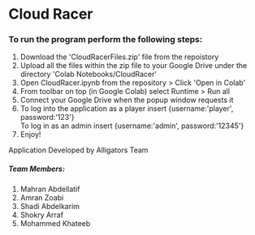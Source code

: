 <h1>Cloud Racer</h1>
<h3>To run the program perform the following steps:</h3>
<ol>
  <li>Download the 'CloudRacerFiles.zip' file from the repoistory</li>
  <li>Upload all the files within the zip file to your Google Drive under the directory 'Colab Notebooks/CloudRacer'</li>
  <li>Open CloudRacer.ipynb from the repository > Click 'Open in Colab'</li>
  <li>From toolbar on top (in Google Colab) select Runtime > Run all</li>
  <li>Connect your Google Drive when the popup window requests it</li>
  <li>To log into the application as a player insert {username:'player', password:'123'}<br>To log in as an admin insert {username:'admin', password:'12345'}</li>
  <li>Enjoy!</li>
</ol>

<span>Application Developed by Alligators Team</span>
<h5>Team Members:</h5>
<ol>
  <li>Mahran Abdellatif</li>
  <li>Amran Zoabi</li>
  <li>Shadi Abdelkarim</li>
  <li>Shokry Arraf</li>
  <li>Mohammed Khateeb</li>
</ol>
